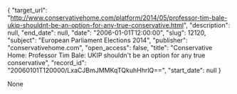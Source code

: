 {
  "target_url": "http://www.conservativehome.com/platform/2014/05/professor-tim-bale-ukip-shouldnt-be-an-option-for-any-true-conservative.html", 
  "description": null, 
  "end_date": null, 
  "date": "2006-01-01T12:00:00", 
  "slug": 12120, 
  "subject": "European Parliament Elections 2014", 
  "publisher": "conservativehome.com", 
  "open_access": false, 
  "title": "Conservative Home: Professor Tim Bale: UKIP shouldn't be an option for any true conservative", 
  "record_id": "20060101T120000/LxaCJBmJMMKqTQkuhHhrlQ==", 
  "start_date": null
}

None